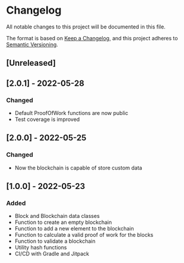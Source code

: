 # Changelog
All notable changes to this project will be documented in this file.

The format is based on [Keep a Changelog](https://keepachangelog.com/en/1.0.0/),
and this project adheres to [Semantic Versioning](https://semver.org/spec/v2.0.0.html).

## [Unreleased]

## [2.0.1] - 2022-05-28

### Changed

- Default ProofOfWork functions are now public
- Test coverage is improved

## [2.0.0] - 2022-05-25

### Changed

- Now the blockchain is capable of store custom data 

## [1.0.0] - 2022-05-23

### Added

- Block and Blockchain data classes
- Function to create an empty blockchain
- Function to add a new element to the blockchain
- Function to calculate a valid proof of work for the blocks
- Function to validate a blockchain
- Utility hash functions
- CI/CD with Gradle and Jitpack


